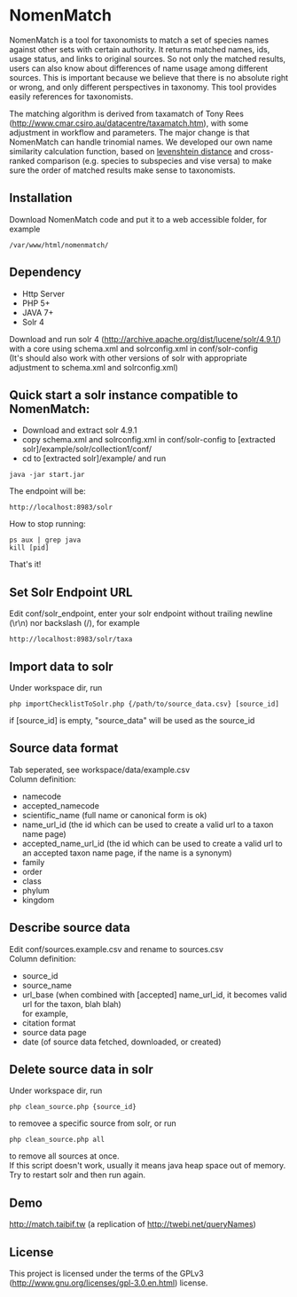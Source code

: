 # NomenMatch
  
NomenMatch is a tool for taxonomists to match a set of species names against other sets with certain authority. It returns matched names, ids, usage status, and links to original sources. So not only the matched results, users can also know about differences of name usage among different sources.
This is important because we believe that there is no absolute right or wrong, and only different perspectives in taxonomy. This tool provides easily references for taxonomists.

The matching algorithm is derived from taxamatch of Tony Rees (http://www.cmar.csiro.au/datacentre/taxamatch.htm), with some adjustment in workflow and parameters. The major change is that NomenMatch can handle trinomial names.
We developed our own name similarity calculation function, based on [levenshtein distance](https://en.wikipedia.org/wiki/Levenshtein_distance) and cross-ranked comparison (e.g. species to subspecies and vise versa) to make sure the order of matched results make sense to taxonomists. 

Installation
------
Download NomenMatch code and put it to a web accessible folder, for example
```
/var/www/html/nomenmatch/
```

Dependency
------
- Http Server
- PHP 5+
- JAVA 7+
- Solr 4

Download and run solr 4 (http://archive.apache.org/dist/lucene/solr/4.9.1/) with a core using schema.xml and solrconfig.xml in conf/solr-config  
(It's should also work with other versions of solr with appropriate adjustment to schema.xml and solrconfig.xml)  

Quick start a solr instance compatible to NomenMatch:
-----
- Download and extract solr 4.9.1  
- copy schema.xml and solrconfig.xml in conf/solr-config to [extracted solr]/example/solr/collection1/conf/  
- cd to [extracted solr]/example/ and run  
```
java -jar start.jar
```
The endpoint will be:
```
http://localhost:8983/solr
```

How to stop running:  
```
ps aux | grep java
kill [pid]
```
That's it!  

Set Solr Endpoint URL
-----
Edit conf/solr_endpoint, enter your solr endpoint without trailing newline (\r\n) nor backslash (/), for example
```
http://localhost:8983/solr/taxa
```

Import data to solr
-----
Under workspace dir, run  
```
php importChecklistToSolr.php {/path/to/source_data.csv} [source_id]
```
if [source_id] is empty, \"source_data\" will be used as the source_id  

Source data format
-----
Tab seperated, see workspace/data/example.csv  
Column definition:
- namecode
- accepted_namecode
- scientific_name (full name or canonical form is ok)
- name_url_id (the id which can be used to create a valid url to a taxon name page)
- accepted_name_url_id (the id which can be used to create a valid url to an accepted taxon name page, if the name is a synonym)
- family
- order
- class
- phylum
- kingdom

Describe source data
-----
Edit conf/sources.example.csv and rename to sources.csv  
Column definition:  
- source_id
- source_name
- url_base (when combined with [accepted] name_url_id, it becomes valid url for the taxon, blah blah)  
for example,
- citation format
- source data page
- date (of source data fetched, downloaded, or created)

Delete source data in solr
-----
Under workspace dir, run  
```
php clean_source.php {source_id}
```  
to removee a specific source from solr, or run  
```
php clean_source.php all
```
to remove all sources at once.  
If this script doesn't work, usually it means java heap space out of memory. Try to restart solr and then run again.  

Demo
-----
http://match.taibif.tw
(a replication of http://twebi.net/queryNames)

License
-----
This project is licensed under the terms of the GPLv3 (http://www.gnu.org/licenses/gpl-3.0.en.html) license.

